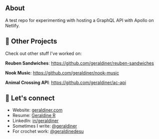 ## About

A test repo for experimenting with hosting a GraphQL API with Apollo on Netlify.


















## 🚀 Other Projects

Check out other stuff I've worked on:

**Reuben Sandwiches**: https://github.com/geraldiner/reuben-sandwiches

**Nook Music**: https://github.com/geraldiner/nook-music

**Animal Crossing API**: https://github.com/geraldiner/ac-api

## 🤙 Let's connect

- Website: [geraldiner.com](https://geraldiner.com)
- Resume: [Geraldine R](https://geraldiner.com/GeraldineRagsac_Resume.pdf)
- LinkedIn: [in/geraldiner](https://linkedin.com/in/geraldiner)
- Sometimes I write: [@geraldiner](https://geraldiner.hashnode.dev)
- For crochet work: [@geraldinedesu](https://instagram.com/geraldinedesu)
